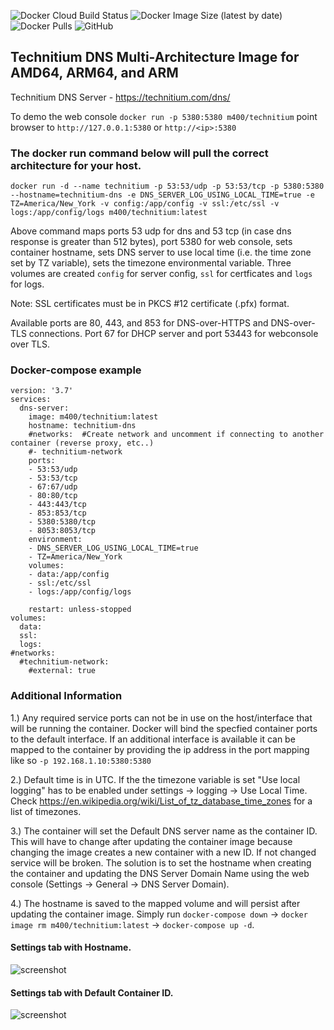 ![Docker Cloud Build Status](https://img.shields.io/docker/cloud/build/m400/technitium?logo=docker&style=plastic)  ![Docker Image Size (latest by date)](https://img.shields.io/docker/image-size/m400/technitium?logo=docker&style=plastic)  ![Docker Pulls](https://img.shields.io/docker/pulls/m400/technitium?logo=docker&style=plastic)  ![GitHub](https://img.shields.io/github/license/hm400/technitium-docker-build?logo=github&style=plastic) 

## Technitium DNS Multi-Architecture Image for AMD64, ARM64, and ARM
Technitium DNS Server - https://technitium.com/dns/

To demo the web console  `docker run -p 5380:5380 m400/technitium`  point browser to `http://127.0.0.1:5380` or `http://<ip>:5380`

### The docker run command below will pull the correct architecture for your host.

`docker run -d --name technitium -p 53:53/udp -p 53:53/tcp -p 5380:5380 --hostname=technitium-dns -e DNS_SERVER_LOG_USING_LOCAL_TIME=true -e TZ=America/New_York -v config:/app/config -v ssl:/etc/ssl -v logs:/app/config/logs m400/technitium:latest`

Above command maps ports 53 udp for dns and 53 tcp (in case dns response is greater than 512 bytes), port 5380 for web console, sets container hostname, sets DNS server to use local time (i.e. the time zone set by TZ variable), sets the timezone environmental variable. Three volumes are created `config` for server config, `ssl` for certficates and `logs` for logs.   

Note: SSL certificates must be in  PKCS #12 certificate (.pfx) format.

Available ports are 80, 443, and 853 for DNS-over-HTTPS and DNS-over-TLS connections. Port 67 for DHCP server and port 53443 for webconsole over TLS.

### Docker-compose example
```
version: '3.7'
services:
  dns-server:
    image: m400/technitium:latest
    hostname: technitium-dns
    #networks:  #Create network and uncomment if connecting to another container (reverse proxy, etc..)
    #- technitium-network
    ports:
    - 53:53/udp
    - 53:53/tcp
    - 67:67/udp
    - 80:80/tcp
    - 443:443/tcp
    - 853:853/tcp
    - 5380:5380/tcp
    - 8053:8053/tcp 
    environment:
    - DNS_SERVER_LOG_USING_LOCAL_TIME=true
    - TZ=America/New_York
    volumes:
    - data:/app/config
    - ssl:/etc/ssl
    - logs:/app/config/logs

    restart: unless-stopped
volumes:
  data:
  ssl:
  logs:
#networks:
  #technitium-network:
    #external: true
```

### Additional Information
1.) Any required service ports can not be in use on the host/interface that will be running the container. Docker will bind the specfied container ports to the default interface. If an additional interface is available it can be mapped to the container by providing the ip address in the port mapping like so  `-p 192.168.1.10:5380:5380` 

2.) Default time is in UTC. If the the timezone variable is set "Use local logging" has to be enabled under settings -> logging -> Use Local Time. Check https://en.wikipedia.org/wiki/List_of_tz_database_time_zones for a list of timezones.

3.) The container will set the Default DNS server name as the container ID. This will have to change after updating the container image because changing the image creates a new container with a new ID. If not changed service will be broken. The solution is to set the hostname when creating the container and updating the DNS Server Domain Name using the web console (Settings -> General -> DNS Server Domain).

4.) The hostname is saved to the mapped volume and will persist after updating the container image. Simply run `docker-compose down` -> `docker image rm m400/technitium:latest` -> `docker-compose up -d`.

#### Settings tab with Hostname.
![screenshot](https://user-images.githubusercontent.com/47049792/100488543-d4704d00-30dc-11eb-9df2-953eda7c8195.png)
	
#### Settings tab with Default Container ID.
![screenshot](https://user-images.githubusercontent.com/47049792/100488561-fa95ed00-30dc-11eb-8b44-0327dd3d0cab.png)


